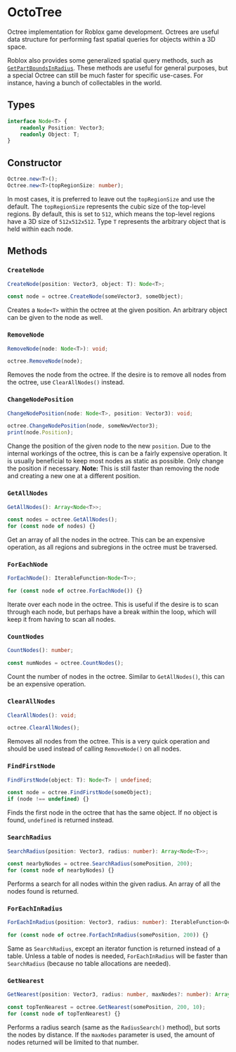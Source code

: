 # OctoTree

Octree implementation for Roblox game development. Octrees are useful data structure for performing fast spatial queries for objects within a 3D space.

Roblox also provides some generalized spatial query methods, such as [`GetPartBoundsInRadius`](https://developer.roblox.com/en-us/api-reference/function/WorldRoot/GetPartBoundsInRadius). These methods are useful for general purposes, but a special Octree can still be much faster for specific use-cases. For instance, having a bunch of collectables in the world.

## Types
```ts
interface Node<T> {
	readonly Position: Vector3;
	readonly Object: T;
}
```

## Constructor
```ts
Octree.new<T>();
Octree.new<T>(topRegionSize: number);
```
In most cases, it is preferred to leave out the `topRegionSize` and use the default. The `topRegionSize` represents the cubic size of the top-level regions. By default, this is set to `512`, which means the top-level regions have a 3D size of `512x512x512`. Type `T` represents the arbitrary object that is held within each node.

## Methods
### `CreateNode`
```ts
CreateNode(position: Vector3, object: T): Node<T>;

const node = octree.CreateNode(someVector3, someObject);
```
Creates a `Node<T>` within the octree at the given position. An arbitrary object can be given to the node as well.

### `RemoveNode`
```ts
RemoveNode(node: Node<T>): void;

octree.RemoveNode(node);
```
Removes the node from the octree. If the desire is to remove all nodes from the octree, use `ClearAllNodes()` instead.

### `ChangeNodePosition`
```ts
ChangeNodePosition(node: Node<T>, position: Vector3): void;

octree.ChangeNodePosition(node, someNewVector3);
print(node.Position);
```
Change the position of the given node to the new `position`. Due to the internal workings of the octree, this is can be a fairly expensive operation. It is usually beneficial to keep most nodes as static as possible. Only change the position if necessary. **Note:** This is still faster than removing the node and creating a new one at a different position.

### `GetAllNodes`
```ts
GetAllNodes(): Array<Node<T>>;

const nodes = octree.GetAllNodes();
for (const node of nodes) {}
```
Get an array of all the nodes in the octree. This can be an expensive operation, as all regions and subregions in the octree must be traversed.

### `ForEachNode`
```ts
ForEachNode(): IterableFunction<Node<T>>;

for (const node of octree.ForEachNode()) {}
```
Iterate over each node in the octree. This is useful if the desire is to scan through each node, but perhaps have a break within the loop, which will keep it from having to scan all nodes.

### `CountNodes`
```ts
CountNodes(): number;

const numNodes = octree.CountNodes();
```
Count the number of nodes in the octree. Similar to `GetAllNodes()`, this can be an expensive operation.

### `ClearAllNodes`
```ts
ClearAllNodes(): void;

octree.ClearAllNodes();
```
Removes all nodes from the octree. This is a very quick operation and should be used instead of calling `RemoveNode()` on all nodes.

### `FindFirstNode`
```ts
FindFirstNode(object: T): Node<T> | undefined;

const node = octree.FindFirstNode(someObject);
if (node !== undefined) {}
```
Finds the first node in the octree that has the same object. If no object is found, `undefined` is returned instead.

### `SearchRadius`
```ts
SearchRadius(position: Vector3, radius: number): Array<Node<T>>;

const nearbyNodes = octree.SearchRadius(somePosition, 200);
for (const node of nearbyNodes) {}
```
Performs a search for all nodes within the given radius. An array of all the nodes found is returned.

### `ForEachInRadius`
```ts
ForEachInRadius(position: Vector3, radius: number): IterableFunction<Octree.Node<T>>;

for (const node of octree.ForEachInRadius(somePosition, 200)) {}
```
Same as `SearchRadius`, except an iterator function is returned instead of a table. Unless a table of nodes is needed, `ForEachInRadius` will be faster than `SearchRadius` (because no table allocations are needed).

### `GetNearest`
```ts
GetNearest(position: Vector3, radius: number, maxNodes?: number): Array<Node<T>>;

const topTenNearest = octree.GetNearest(somePosition, 200, 10);
for (const node of topTenNearest) {}
```
Performs a radius search (same as the `RadiusSearch()` method), but sorts the nodes by distance. If the `maxNodes` parameter is used, the amount of nodes returned will be limited to that number.